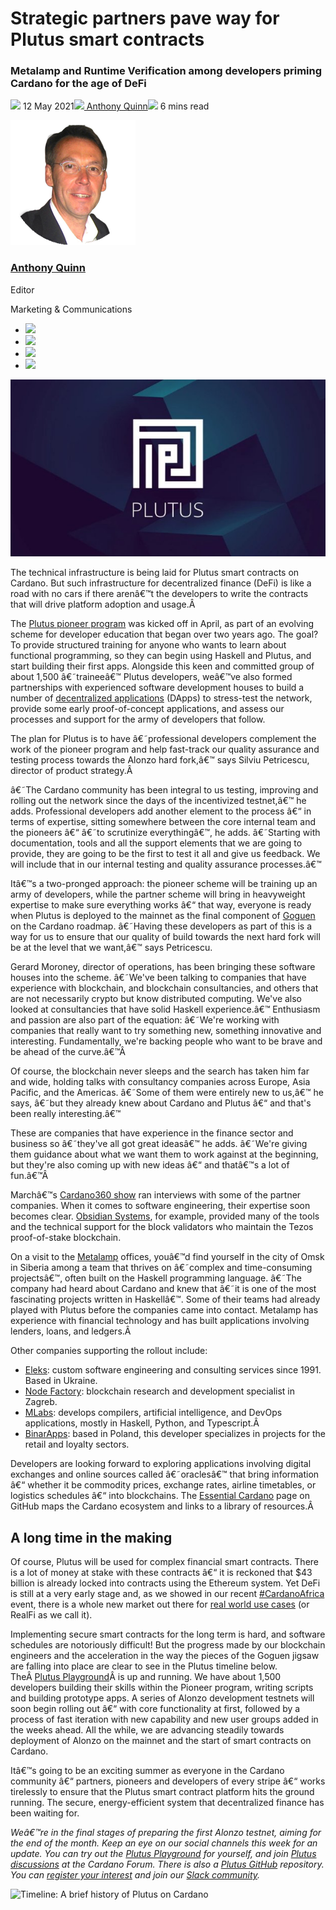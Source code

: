# Strategic partners pave way for Plutus smart contracts
### **Metalamp and Runtime Verification among developers priming Cardano for the age of DeFi** 
![](img/2021-05-12-developers-add-muscle-to-plutus-smart-contracts-on-cardano-for-defi.002.png) 12 May 2021![](img/2021-05-12-developers-add-muscle-to-plutus-smart-contracts-on-cardano-for-defi.002.png)[ Anthony Quinn](tmp//en/blog/authors/anthony-quinn/page-1/)![](img/2021-05-12-developers-add-muscle-to-plutus-smart-contracts-on-cardano-for-defi.003.png) 6 mins read

![Anthony Quinn](img/2021-05-12-developers-add-muscle-to-plutus-smart-contracts-on-cardano-for-defi.004.png)[](tmp//en/blog/authors/anthony-quinn/page-1/)
### [**Anthony Quinn**](tmp//en/blog/authors/anthony-quinn/page-1/)
Editor

Marketing & Communications

- ![](img/2021-05-12-developers-add-muscle-to-plutus-smart-contracts-on-cardano-for-defi.005.png)[](mailto:anthony.quinn@iohk.io "Email")
- ![](img/2021-05-12-developers-add-muscle-to-plutus-smart-contracts-on-cardano-for-defi.006.png)[](https://www.youtube.com/watch?v=KkcAic12dvc "YouTube")
- ![](img/2021-05-12-developers-add-muscle-to-plutus-smart-contracts-on-cardano-for-defi.007.png)[](https://www.linkedin.com/in/tony-quinn-frsa-0b093229 "LinkedIn")
- ![](img/2021-05-12-developers-add-muscle-to-plutus-smart-contracts-on-cardano-for-defi.008.png)[](https://twitter.com/IohkT "Twitter")

![Strategic partners pave way for Plutus smart contracts ](img/2021-05-12-developers-add-muscle-to-plutus-smart-contracts-on-cardano-for-defi.009.jpeg)

The technical infrastructure is being laid for Plutus smart contracts on Cardano. But such infrastructure for decentralized finance (DeFi) is like a road with no cars if there arenâ€™t the developers to write the contracts that will drive platform adoption and usage.Â 

The [Plutus pioneer program](https://iohk.io/en/blog/posts/2021/04/01/everything-you-need-to-know-about-our-new-plutus-pioneer-program/) was kicked off in April, as part of an evolving scheme for developer education that began over two years ago. The goal? To provide structured training for anyone who wants to learn about functional programming, so they can begin using Haskell and Plutus, and start building their first apps. Alongside this keen and committed group of about 1,500 â€˜traineeâ€™ Plutus developers, weâ€™ve also formed partnerships with experienced software development houses to build a number of [decentralized applications](https://github.com/input-output-hk/plutus-use-cases) (DApps) to stress-test the network, provide some early proof-of-concept applications, and assess our processes and support for the army of developers that follow.

The plan for Plutus is to have â€˜professional developers complement the work of the pioneer program and help fast-track our quality assurance and testing process towards the Alonzo hard fork,â€™ says Silviu Petricescu, director of product strategy.Â 

â€˜The Cardano community has been integral to us testing, improving and rolling out the network since the days of the incentivized testnet,â€™ he adds. Professional developers add another element to the process â€“ in terms of expertise, sitting somewhere between the core internal team and the pioneers â€“ â€˜to scrutinize everythingâ€™, he adds. â€˜Starting with documentation, tools and all the support elements that we are going to provide, they are going to be the first to test it all and give us feedback. We will include that in our internal testing and quality assurance processes.â€™

Itâ€™s a two-pronged approach: the pioneer scheme will be training up an army of developers, while the partner scheme will bring in heavyweight expertise to make sure everything works â€“ that way, everyone is ready when Plutus is deployed to the mainnet as the final component of [Goguen](https://roadmap.cardano.org/en/goguen/) on the Cardano roadmap. â€˜Having these developers as part of this is a way for us to ensure that our quality of build towards the next hard fork will be at the level that we want,â€™ says Petricescu.

Gerard Moroney, director of operations, has been bringing these software houses into the scheme. â€˜We've been talking to companies that have experience with blockchain, and blockchain consultancies, and others that are not necessarily crypto but know distributed computing. We've also looked at consultancies that have solid Haskell experience.â€™ Enthusiasm and passion are also part of the equation: â€˜We're working with companies that really want to try something new, something innovative and interesting. Fundamentally, we're backing people who want to be brave and be ahead of the curve.â€™Â 

Of course, the blockchain never sleeps and the search has taken him far and wide, holding talks with consultancy companies across Europe, Asia Pacific, and the Americas. â€˜Some of them were entirely new to us,â€™ he says, â€˜but they already knew about Cardano and Plutus â€“ and that's been really interesting.â€™

These are companies that have experience in the finance sector and business so â€˜they've all got great ideasâ€™ he adds. â€˜We're giving them guidance about what we want them to work against at the beginning, but they're also coming up with new ideas â€“ and thatâ€™s a lot of fun.â€™Â 

Marchâ€™s [Cardano360 show](https://www.youtube.com/watch?v=ULBLgPgxtN8&t=4406s) ran interviews with some of the partner companies. When it comes to software engineering, their expertise soon becomes clear. [Obsidian Systems](https://obsidian.systems/), for example, provided many of the tools and the technical support for the block validators who maintain the Tezos proof-of-stake blockchain. 

On a visit to the [Metalamp](https://en.metalamp.io/) offices, youâ€™d find yourself in the city of Omsk in Siberia among a team that thrives on â€˜complex and time-consuming projectsâ€™, often built on the Haskell programming language. â€˜The company had heard about Cardano and knew that â€˜it is one of the most fascinating projects written in Haskellâ€™. Some of their teams had already played with Plutus before the companies came into contact. Metalamp has experience with financial technology and has built applications involving lenders, loans, and ledgers.Â 

Other companies supporting the rollout include:

- [Eleks](https://eleks.com/): custom software engineering and consulting services since 1991. Based in Ukraine.
- [Node Factory](https://nodefactory.io/): blockchain research and development specialist in Zagreb.
- [MLabs](https://www.mlabs.city/): develops compilers, artificial intelligence, and DevOps applications, mostly in Haskell, Python, and Typescript.Â 
- [BinarApps](https://binarapps.com/): based in Poland, this developer specializes in projects for the retail and loyalty sectors.

Developers are looking forward to exploring applications involving digital exchanges and online sources called â€˜oraclesâ€™ that bring information â€“ whether it be commodity prices, exchange rates, airline timetables, or logistics schedules â€“ into blockchains. The [Essential Cardano](https://github.com/input-output-hk/essential-cardano/blob/main/essential-cardano-list.md) page on GitHub maps the Cardano ecosystem and links to a library of resources.Â 
## **A long time in the making**
Of course, Plutus will be used for complex financial smart contracts. There is a lot of money at stake with these contracts â€“ it is reckoned that $43 billion is already locked into contracts using the Ethereum system. Yet DeFi is still at a very early stage and, as we showed in our recent [#CardanoAfrica](https://africa.cardano.org/) event, there is a whole new market out there for [real world use cases](https://www.youtube.com/watch?v=MhIYXIMJNno&t=1012s) (or RealFi as we call it).

Implementing secure smart contracts for the long term is hard, and software schedules are notoriously difficult! But the progress made by our blockchain engineers and the acceleration in the way the pieces of the Goguen jigsaw are falling into place are clear to see in the Plutus timeline below. TheÂ [Plutus Playground](https://playground.plutus.iohkdev.io/)Â is up and running. We have about 1,500 developers building their skills within the Pioneer program, writing scripts and building prototype apps. A series of Alonzo development testnets will soon begin rolling out â€“ with core functionality at first, followed by a process of fast iteration with new capability and new user groups added in the weeks ahead. All the while, we are advancing steadily towards deployment of Alonzo on the mainnet and the start of smart contracts on Cardano.

Itâ€™s going to be an exciting summer as everyone in the Cardano community â€“ partners, pioneers and developers of every stripe â€“ works tirelessly to ensure that the Plutus smart contract platform hits the ground running. The secure, energy-efficient system that decentralized finance has been waiting for.

*Weâ€™re in the final stages of preparing the first Alonzo testnet, aiming for the end of the month. Keep an eye on our social channels this week for an update. You can try out the [Plutus Playground](https://playground.plutus.iohkdev.io/) for yourself, and join [Plutus discussions](https://forum.cardano.org/c/developers/cardano-plutus/148) at the Cardano Forum. There is also a [Plutus GitHub](https://github.com/input-output-hk/plutus) repository. You can [register your interest](https://input-output.typeform.com/to/gQ0t9ep5) and join our [Slack community](https://iohkdevcommunity.slack.com/join/shared_invite/zt-mdvb06fr-8Tv8pjl~iR0~lGrimqK_yg#/shared-invite/email).*

![Timeline: A brief history of Plutus on Cardano](img/2021-05-12-developers-add-muscle-to-plutus-smart-contracts-on-cardano-for-defi.010.png)

